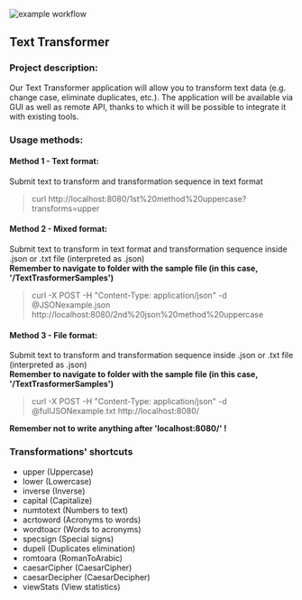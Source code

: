 ![example workflow](https://github.com/WojciechMajewski/Text-Transformer/actions/workflows/ci.yml/badge.svg)
## Text Transformer

### Project description:
Our Text Transformer application will allow you to transform text data (e.g. change case, eliminate duplicates, etc.). The application will be available via GUI as well as remote API, thanks to which it will be possible to integrate it with existing tools.

### Usage methods:
#### Method 1 - Text format:
Submit text to transform and transformation sequence in text format
> curl http[]()://localhost:8080/1st%20method%20uppercase?transforms=upper

#### Method 2 - Mixed format:
Submit text to transform in text format and transformation sequence inside .json or .txt file (interpreted as .json)  
**Remember to navigate to folder with the sample file (in this case, '/TextTrasformerSamples')**  
> curl -X POST -H "Content-Type: application/json" -d @JSONexample.json http[]()://localhost:8080/2nd%20json%20method%20uppercase

#### Method 3 - File format:
Submit text to transform and transformation sequence inside .json or .txt file (interpreted as .json)  
**Remember to navigate to folder with the sample file (in this case, '/TextTrasformerSamples')**  
> curl -X POST -H "Content-Type: application/json" -d @fullJSONexample.txt http[]()://localhost:8080/  

**Remember not to write anything after 'localhost:8080/' !**

### Transformations' shortcuts
- upper (Uppercase)
- lower (Lowercase)
- inverse (Inverse)
- capital (Capitalize)
- numtotext (Numbers to text)
- acrtoword (Acronyms to words)
- wordtoacr (Words to acronyms)
- specsign (Special signs)
- dupeli (Duplicates elimination)
- romtoara (RomanToArabic)
- caesarCipher (CaesarCipher)
- caesarDecipher (CaesarDecipher)
- viewStats (View statistics)